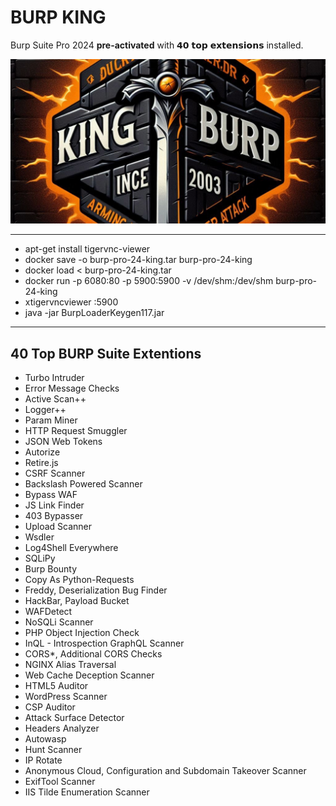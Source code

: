 <h1>BURP KING</h1>
<p>
  Burp Suite Pro 2024 <strong>pre-activated</strong> with 𝟰𝟬 𝘁𝗼𝗽 𝗲𝘅𝘁𝗲𝗻𝘀𝗶𝗼𝗻𝘀 installed.
</p>
<img src='https://github.com/dewebdes/burpsuite-docker-king/blob/main/images/kingburp.jpg'>
<hr>
<ul>
  <li>apt-get install tigervnc-viewer</li>
  <li>docker save -o burp-pro-24-king.tar burp-pro-24-king</li>
  <li>docker load < burp-pro-24-king.tar</li>
  <li>docker run -p 6080:80 -p 5900:5900 -v /dev/shm:/dev/shm burp-pro-24-king</li>
  <li>xtigervncviewer :5900</li>
  <li>java -jar BurpLoaderKeygen117.jar</li></ul>
<hr>
<h2>40 Top BURP Suite Extentions</h2>
<ul>
  <li>Turbo Intruder</li>
<li>Error Message Checks</li>
<li>Active Scan++</li>
<li>Logger++</li>
<li>Param Miner</li>
<li>HTTP Request Smuggler</li>
<li>JSON Web Tokens</li>
<li>Autorize</li>
<li>Retire.js</li>
<li>CSRF Scanner</li>
<li>Backslash Powered Scanner</li>
<li>Bypass WAF</li>
<li>JS Link Finder</li>
<li>403 Bypasser</li>
<li>Upload Scanner</li>
<li>Wsdler</li>
<li>Log4Shell Everywhere</li>
<li>SQLiPy</li>
<li>Burp Bounty</li>
<li>Copy As Python-Requests</li>
<li>Freddy, Deserialization Bug Finder</li>
<li>HackBar, Payload Bucket</li>
<li>WAFDetect</li>
<li>NoSQLi Scanner</li>
<li>PHP Object Injection Check</li>
<li>InQL - Introspection GraphQL Scanner</li>
<li>CORS*, Additional CORS Checks</li>
<li>NGINX Alias Traversal</li>
<li>Web Cache Deception Scanner</li>
<li>HTML5 Auditor</li>
<li>WordPress Scanner</li>
<li>CSP Auditor</li>
<li>Attack Surface Detector</li>
<li>Headers Analyzer</li>
<li>Autowasp</li>
<li>Hunt Scanner</li>
<li>IP Rotate</li>
<li>Anonymous Cloud, Configuration and Subdomain Takeover Scanner</li>
<li>ExifTool Scanner</li>
<li>IIS Tilde Enumeration Scanner</li>
</ul>
